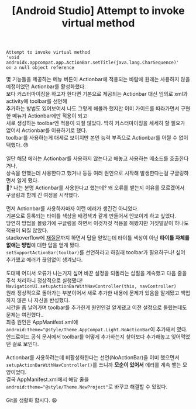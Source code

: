 ﻿---
toc: true
title:  "[Android Studio] Attempt to invoke virtual method"
last_modified_at:   2021-01-18
categories : Project
excerpt: ""
image: "https://drive.google.com/uc?id=1V0JNICSCWxxJztZeZf4E2QGUA2sR8ug9"
sitemap :
  changefreq : weekly
  priority : 1.0
use_math: true
---

```
Attempt to invoke virtual method
'void androidx.appcompat.app.ActionBar.setTitle(java.lang.CharSequence)'
on a null object reference
```

몇 기능들을 제공하는 메뉴 버튼이 Actionbar에 적용되는 바람에 원래는 사용하지 않을 예정이었던 Actionbar를 활성화했다.<br>
보다 커스터마이징을 하고자 한다면 기본으로 제공되는 Actionbar 대신 임의로 xml과 activity에 toolbar를 선언해<br>
추가하는 방법도 있어보여서 나도 그렇게 해볼까 했지만 이미 가이드를 따라가면서 구현한 메뉴가 Actionbar에만 적용이 되고<br>
새로 생성하는 toolbar엔 적용이 되질 않았다. 딱히 커스터마이징을 세세히 할 필요가 없어서 Actionbar를 이용하기로 했다.<br>
toolbar를 사용하는게 대세로 보이지만 본인 능력 부족으로 Actionbar를 어쩔 수 없이 택했다. 😓<br>
<br>
일단 해당 에러는 Actionbar를 사용하지 않는다고 해놓고 사용하는 메소드를 호출한다거나,<br>
상속을 안했는데 사용한다고 했거나 등등 여러 원인으로 시작해 발생한다는걸 구글링하면서 알게 됐다.<br>
🤨? 나는 분명 Actionbar를 사용한다고 했는데? 왜 오류를 뱉는지 이유를 모르겠어서 구글링과 함께 긴 여정을 시작했다.<br>
<br>
먼저 Actionbar를 사용하자마자 이런 에러가 생긴건 아니었다.<br>
기본으로 등록되는 타이틀 색상을 배경색과 같게 만들어서 안보이게 하고 싶었다.<br>
당연히 방법을 몰랐기에 구글링을 하면서 이것저것 적용을 해봤지만 거짓말같이 하나도 적용이 되질 않았다.<br>
stackoverflow에 [재질문](https://stackoverflow.com/questions/65761424/how-to-change-status-bar-font-color-in-android?noredirect=1#comment116272582_65761424)까지 하면서 답을 얻었는데
타이틀 색상이 아닌 **타이틀 자체를 없애는 방법**에 대한 답을 얻게 됐다.<br>
`setSupportActionBar(toolbar)`를 선언하라고 하길래 toolbar가 필요하구나! 싶어 추가했고 에러가 끊임없이 생겨났다.<br>
<br>
도대체 어디서 오류가 나는거지 싶어 바꾼 설정을 되돌리는 삽질을 계속했고 다음 줄을 주석 처리하니 정상적으로 실행됐다!<br>
`NavigationUI.setupActionBarWithNavController(this, navController)`<br>
원래 정상적으로 돌아가는 부분이어서 새로 추가한 내용에 문제가 있음을 알게됐고 백업하지 않은 나 자신을 반성했다.<br>
시간을 좀 날려가며 toolbar를 추가한게 원인인걸 알게됐고 이전 설정으로 돌렸는데도 문제는 여전했다..<br>
최종 원인은 AppManifest.xml에 `android:theme="@style/Theme.AppCompat.Light.NoActionBar`이 추가돼서 였다.<br>
안드로이드 공식 문서에서 toolbar를 어떻게 추가하는지 찾아보다 추가해놓고 잊어먹었던 걸로 보인다.<br>
<br>
Actionbar를 사용하려는데 비활성화한다는 선언(NoActionBar)을 이미 했으면서<br>
`setupActionBarWithNavController()`를 쓰니까 **모순이 있어서** 에러를 계속 뱉는 모양이었다.<br>
결국 AppManifest.xml에서 해당 줄을 `android:theme="@style/Theme.NewProject"`로 바꾸고 해결할 수 있었다.<br>
<br>
Git을 생활화 합시다. 😩

<script src="https://utteranc.es/client.js"
        repo="yooniversal/blog-comments"
        issue-term="pathname"
        theme="github-light"
        crossorigin="anonymous"
        async>
</script>

